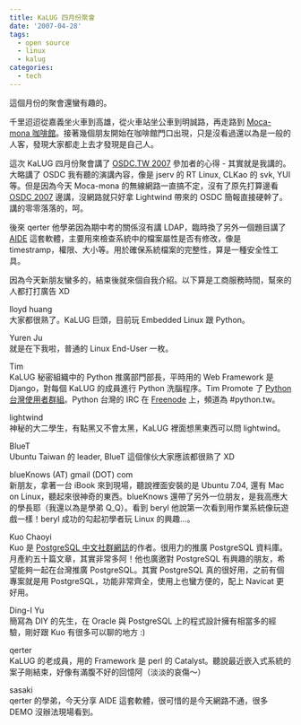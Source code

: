 ```yaml
---
title: KaLUG 四月份聚會
date: '2007-04-28'
tags:
  - open source
  - linux
  - kalug
categories:
  - tech
---
```

這個月份的聚會還蠻有趣的。  
  
千里迢迢從嘉義坐火車到高雄，從火車站坐公車到明誠路，再走路到 [Moca-mona 咖啡館](http://maps.google.com/maps/ms?ie=UTF8&msa=0&hl=zh-TW&msid=102940795217138094975.000001122db65f6be6766)。接著幾個朋友開始在咖啡館門口出現，只是沒看過還以為是一般的人客，發現大家都走上去才發現是自己人。  
  
這次 KaLUG 四月份聚會講了 [OSDC.TW 2007](http://osdc.tw/) 參加者的心得 - 其實就是我講的。大略講了 OSDC 我有聽的演講內容，像是 jserv 的 RT Linux, CLKao 的 svk, YUI 等。但是因為今天 Moca-mona 的無線網路一直搞不定，沒有了原先打算邊看 [OSDC 2007](http://yurinfore.blogspot.com/2007/04/osdctw-2007.html) 邊講，沒網路就只好拿 Lightwind 帶來的 OSDC 簡報直接硬幹了。講的零零落落的，呵。  
  
後來 qerter 他學弟因為期中考的關係沒有講 LDAP，臨時換了另外一個題目講了 [AIDE](http://www.cs.tut.fi/%7Erammer/aide.html) 這套軟體，主要用來檢查系統中的檔案屬性是否有修改，像是 timestramp，權限、大小等。用於確保系統檔案的完整性，算是一種安全性工具。  
  
因為今天新朋友蠻多的，結束後就來個自我介紹。以下算是工商服務時間，幫來的人都打打廣告 XD  
  
lloyd huang  
大家都很熟了。KaLUG 巨頭，目前玩 Embedded Linux 跟 Python。  
  
Yuren Ju  
就是在下我啦，普通的 Linux End-User 一枚。  
  
Tim  
KaLUG 秘密組織中的 Python 推廣部門部長，平時用的 Web Framework 是 Django，對每個 KaLUG 的成員進行 Python 洗腦程序。Tim Promote 了 [Python 台灣使用者群組](http://wiki.python.org.tw/)。Python 台灣的 IRC 在 [Freenode](irc://irc.freenode.net) 上，頻道為 #python.tw。  
  
lightwind  
神秘的大二學生，有點黑又不會太黑，KaLUG 裡面想黑東西可以問 lightwind。  
  
BlueT  
Ubuntu Taiwan 的 leader, BlueT 這個傢伙大家應該都很熟了 XD  
  
blueKnows (AT) gmail (DOT) com  
新朋友，拿著一台 iBook 來到現場，聽說裡面安裝的是 Ubuntu 7.04, 還有 Mac on Linux，聽起來很神奇的東西。blueKnows 還帶了另外一位朋友，是我高應大的學長耶（我還以為是學弟 Q\_Q）。看到 beryl 他說第一次看到用作業系統像玩遊戲一樣！beryl 成功的勾起初學者玩 Linux 的興趣…。  
  
Kuo Chaoyi  
Kuo 是 [PostgreSQL 中文社群網誌](http://postgresql-chinese.blogspot.com/)的作者。很用力的推廣 PostgreSQL 資料庫。月產約五十篇文章，其實非常多阿！他也廣邀對 PostgreSQL 有興趣的朋友，希望能夠一起在台灣推廣 PostgreSQL。其實 PostgreSQL 真的很好用，之前有個專案就是用 PostgreSQL，功能非常齊全，使用上也蠻方便的，配上 Navicat 更好用。  
  
Ding-I Yu  
簡寫為 DIY 的先生，在 Oracle 與 PostgreSQL 上的程式設計擁有相當多的經驗，剛好跟 Kuo 有很多可以聊的地方 :)  
  
qerter  
KaLUG 的老成員，用的 Framework 是 perl 的 Catalyst。聽說最近嵌入式系統的案子剛結束，好像有滿腹不好的回憶阿（淡淡的哀傷～）  
  
sasaki  
qerter 的學弟，今天分享 AIDE 這套軟體，很可惜的是今天網路不通，很多 DEMO 沒辦法現場看到。